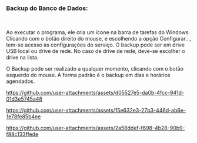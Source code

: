<h3>Backup do Banco de Dados:</h3>

<br>

Ao executar o programa, ele cria um ícone na barra de tarefas do Windows. Clicando com o botão direito do mouse, e escolhendo a opção Configurar..., tem-se acesso às configurações do serviço. O backup pode ser em drive USB local ou drive de rede. No caso de drive de rede, deve-se escolher o drive na lista.

O Backup pode ser realizado a qualquer momento, clicando com o botão esquerdo do mouse. A forma padrão é o backup em dias e horários agendados.

https://github.com/user-attachments/assets/d05527e5-da0b-4fcc-941d-01d3e5745a48


https://github.com/user-attachments/assets/15e632e3-27b3-446d-ab6e-1e78fe85b4ee


https://github.com/user-attachments/assets/2a58ddef-f698-4b28-90b9-f88c133ffede
